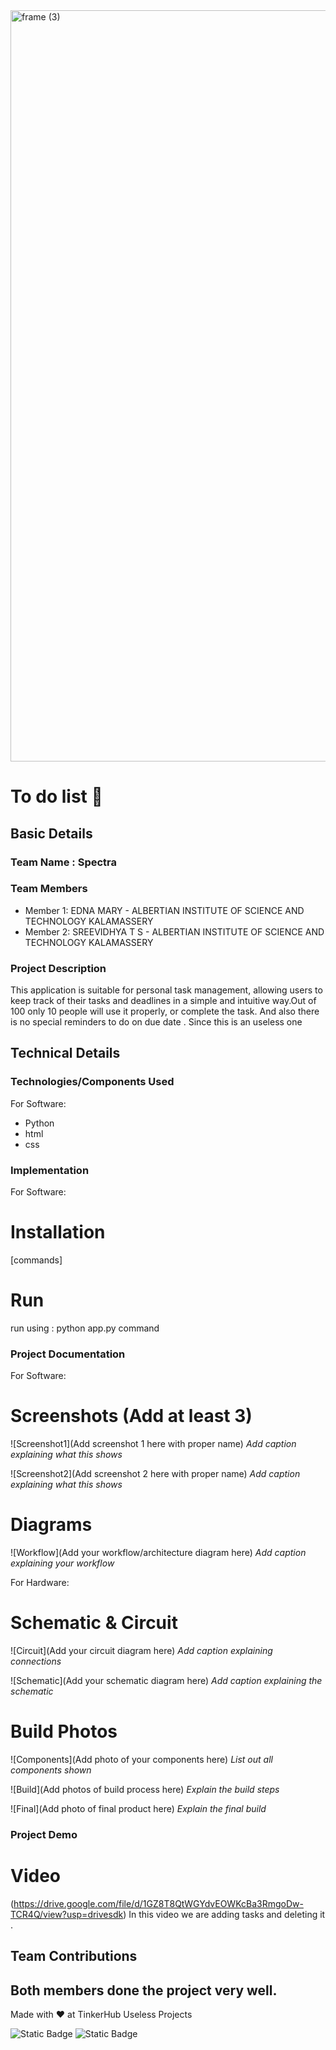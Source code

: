 <img width="3188" height="1202" alt="frame (3)" src="https://github.com/user-attachments/assets/517ad8e9-ad22-457d-9538-a9e62d137cd7" />


# To do list  🎯

## Basic Details
### Team Name : Spectra

### Team Members
- Member 1: EDNA MARY - ALBERTIAN INSTITUTE OF SCIENCE AND TECHNOLOGY KALAMASSERY
- Member 2: SREEVIDHYA T S - ALBERTIAN INSTITUTE OF SCIENCE AND TECHNOLOGY KALAMASSERY

### Project Description
This application is suitable for personal task management, allowing users to keep track of their tasks and deadlines in a simple and intuitive way.Out of 100 only 10 people will use it properly, or complete the task. And also there is no special reminders to do on due date . Since this is an useless one

## Technical Details
### Technologies/Components Used
For Software:
- Python 
- html
- css

### Implementation
For Software:
# Installation
[commands]

# Run
run using : python app.py command

### Project Documentation
For Software:

# Screenshots (Add at least 3)
![Screenshot1](Add screenshot 1 here with proper name)
*Add caption explaining what this shows*

![Screenshot2](Add screenshot 2 here with proper name)
*Add caption explaining what this shows*

# Diagrams
![Workflow](Add your workflow/architecture diagram here)
*Add caption explaining your workflow*

For Hardware:

# Schematic & Circuit
![Circuit](Add your circuit diagram here)
*Add caption explaining connections*

![Schematic](Add your schematic diagram here)
*Add caption explaining the schematic*

# Build Photos
![Components](Add photo of your components here)
*List out all components shown*

![Build](Add photos of build process here)
*Explain the build steps*

![Final](Add photo of final product here)
*Explain the final build*

### Project Demo
# Video
(https://drive.google.com/file/d/1GZ8T8QtWGYdvEOWKcBa3RmgoDw-TCR4Q/view?usp=drivesdk)
In this video we are adding tasks and deleting it .

## Team Contributions
Both members done the project very well.
---
Made with ❤️ at TinkerHub Useless Projects 

![Static Badge](https://img.shields.io/badge/TinkerHub-24?color=%23000000&link=https%3A%2F%2Fwww.tinkerhub.org%2F)
![Static Badge](https://img.shields.io/badge/UselessProjects--25-25?link=https%3A%2F%2Fwww.tinkerhub.org%2Fevents%2FQ2Q1TQKX6Q%2FUseless%2520Projects)

